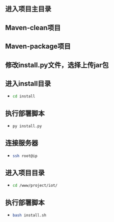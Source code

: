 ## 进入项目主目录

## Maven-clean项目

## Maven-package项目

## 修改install.py文件，选择上传jar包

## 进入install目录

* ```bash
  cd install
  ```

## 执行部署脚本

* ```python
  py install.py
  ```

## 连接服务器

* ```bash
  ssh root@ip
  ```

## 进入项目目录

* ```bash
  cd /www/project/iot/
  ```

## 执行部署脚本

* ```bash
  bash install.sh
  ```
